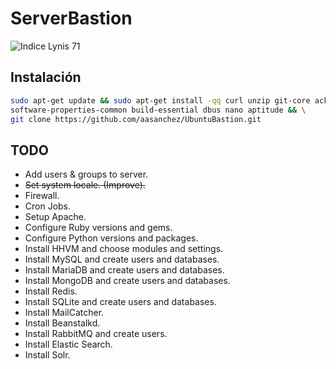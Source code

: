 # ServerBastion
![Indice Lynis 71](https://img.shields.io/badge/lynis-71-green.png "Indice Lynis 71")

## Instalación
```bash
sudo apt-get update && sudo apt-get install -qq curl unzip git-core ack-grep \
software-properties-common build-essential dbus nano aptitude && \
git clone https://github.com/aasanchez/UbuntuBastion.git
```

## TODO
* Add users & groups to server.
* ~~Set system locale. (Improve).~~
* Firewall.
* Cron Jobs.
* Setup Apache.
* Configure Ruby versions and gems.
* Configure Python versions and packages.
* Install HHVM and choose modules and settings.
* Install MySQL and create users and databases.
* Install MariaDB and create users and databases.
* Install MongoDB and create users and databases.
* Install Redis.
* Install SQLite and create users and databases.
* Install MailCatcher.
* Install Beanstalkd.
* Install RabbitMQ and create users.
* Install Elastic Search.
* Install Solr.
